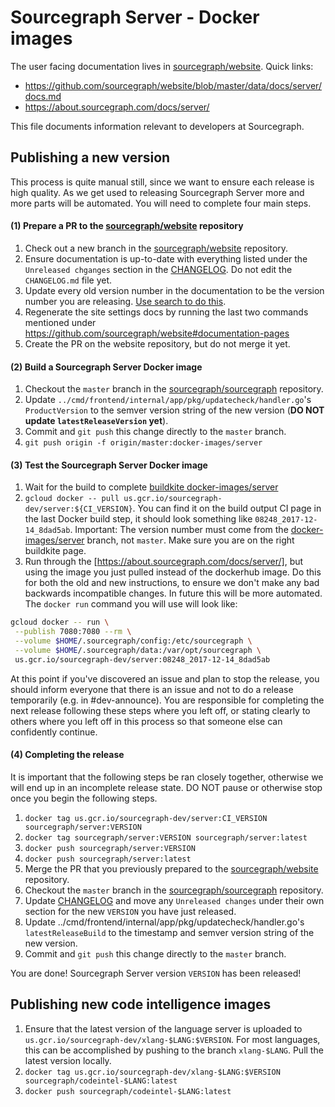 # Sourcegraph Server - Docker images

The user facing documentation lives in
[sourcegraph/website](https://github.com/sourcegraph/website). Quick links:

* https://github.com/sourcegraph/website/blob/master/data/docs/server/docs.md
* https://about.sourcegraph.com/docs/server/

This file documents information relevant to developers at Sourcegraph.

## Publishing a new version

This process is quite manual still, since we want to ensure each release is
high quality. As we get used to releasing Sourcegraph Server more and more
parts will be automated. You will need to complete four main steps.

#### (1) Prepare a PR to the [sourcegraph/website](https://github.com/sourcegraph/website) repository

1. Check out a new branch in the [sourcegraph/website](https://github.com/sourcegraph/website) repository.
1. Ensure documentation is up-to-date with everything listed under the `Unreleased chganges` section in the [CHANGELOG](../../CHANGELOG.md). Do not edit the `CHANGELOG.md` file yet.
1. Update every old version number in the documentation to be the version number you are releasing. [Use search to do this](https://sourcegraph.sgdev.org/search?q=repo:%5Egithub%5C.com/sourcegraph/website%24+server%5C:2).
1. Regenerate the site settings docs by running the last two commands mentioned under https://github.com/sourcegraph/website#documentation-pages
1. Create the PR on the website repository, but do not merge it yet.

#### (2) Build a Sourcegraph Server Docker image

1. Checkout the `master` branch in the [sourcegraph/sourcegraph](https://github.com/sourcegraph/sourcegraph) repository.
1. Update `../cmd/frontend/internal/app/pkg/updatecheck/handler.go`'s `ProductVersion` to the
   semver version string of the new version (**DO NOT update `latestReleaseVersion` yet**).
1. Commit and `git push` this change directly to the `master` branch.
1. `git push origin -f origin/master:docker-images/server`

#### (3) Test the Sourcegraph Server Docker image

1. Wait for the build to complete [buildkite docker-images/server](https://buildkite.com/sourcegraph/sourcegraph/builds?branch=docker-images%2Fserver)
1. `gcloud docker -- pull us.gcr.io/sourcegraph-dev/server:${CI_VERSION}`.
   You can find it on the build output CI page in the last Docker build step, it should look something like
   `08248_2017-12-14_8dad5ab`. Important: The version number must come from the [docker-images/server](https://buildkite.com/sourcegraph/sourcegraph/builds?branch=docker-images%2Fserver) branch, not `master`. Make sure you are on the right buildkite page.
1. Run through the [https://about.sourcegraph.com/docs/server/], but using the
   image you just pulled instead of the dockerhub image. Do this for both the
   old and new instructions, to ensure we don't make any bad backwards
   incompatible changes. In future this will be more automated. The `docker run` command you will use will look like:

```bash
gcloud docker -- run \
 --publish 7080:7080 --rm \
 --volume $HOME/.sourcegraph/config:/etc/sourcegraph \
 --volume $HOME/.sourcegraph/data:/var/opt/sourcegraph \
 us.gcr.io/sourcegraph-dev/server:08248_2017-12-14_8dad5ab
```

At this point if you've discovered an issue and plan to stop the release, you should inform everyone that there is an issue and not to do a release temporarily (e.g. in #dev-announce). You are responsible for completing the next release following these steps where you left off, or stating clearly to others where you left off in this process so that someone else can confidently continue.

#### (4) Completing the release

It is important that the following steps be ran closely together, otherwise we will end up in an incomplete release state. DO NOT pause or otherwise stop once you begin the following steps.

1. `docker tag us.gcr.io/sourcegraph-dev/server:CI_VERSION sourcegraph/server:VERSION`
1. `docker tag sourcegraph/server:VERSION sourcegraph/server:latest`
1. `docker push sourcegraph/server:VERSION`
1. `docker push sourcegraph/server:latest`
1. Merge the PR that you previously prepared to the [sourcegraph/website](https://github.com/sourcegraph/website) repository.
1. Checkout the `master` branch in the [sourcegraph/sourcegraph](https://github.com/sourcegraph/sourcegraph) repository.
1. Update [CHANGELOG](../../CHANGELOG.md) and move any `Unreleased changes` under their own section for the new `VERSION` you have just released.
1. Update ../cmd/frontend/internal/app/pkg/updatecheck/handler.go's `latestReleaseBuild` to the
   timestamp and semver version string of the new version.
1. Commit and `git push` this change directly to the `master` branch.

You are done! Sourcegraph Server version `VERSION` has been released!

## Publishing new code intelligence images

1. Ensure that the latest version of the language server is uploaded
   to `us.gcr.io/sourcegraph-dev/xlang-$LANG:$VERSION`. For most
   languages, this can be accomplished by pushing to the branch
   `xlang-$LANG`. Pull the latest version locally.
1. `docker tag us.gcr.io/sourcegraph-dev/xlang-$LANG:$VERSION sourcegraph/codeintel-$LANG:latest`
1. `docker push sourcegraph/codeintel-$LANG:latest`
